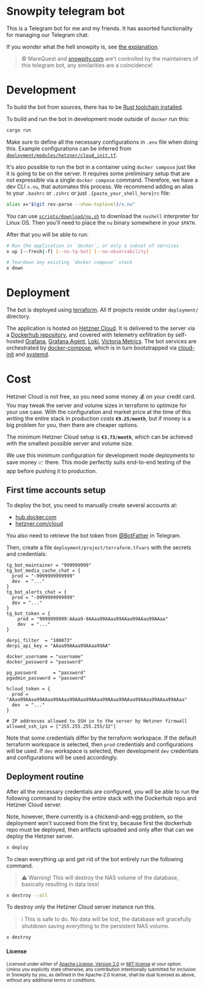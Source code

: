 [rust-toolchain]: https://www.rust-lang.org/tools/install

# Snowpity telegram bot

This is a Telegram bot for me and my friends.
It has assorted functionality for managing our Telegram chat.

If you wonder what the hell snowpity is, see [the explanation][snowpity-site].

> © MareQuest and [snowpity.com][snowpity-site] are't controlled by the maintainers of this telegram bot, any similarities are a coincidence!

# Development

To build the bot from sources, there has to be [Rust toolchain installed][rust-toolchain].

To build and run the bot in development mode outside of `docker` run this:

```bash
cargo run
```

Make sure to define all the necessary configurations in `.env` file when doing this. Example configurations can be inferred from [`deployment/modules/hetzner/cloud_init.tf`](deployment/modules/hetzner/cloud_init.tf).

It's also possible to run the bot in a container using `docker compose` just like it is going to be on the server. It requires some preliminary setup that are not expressible via a single `docker compose` command. Therefore, we have a dev CLI `x.nu`, that automates this process. We recommend adding an alias to your `.bashrc` or `.zshrc` or just `.{paste_your_shell_here}rc` file:

```bash
alias x="$(git rev-parse --show-toplevel)/x.nu"
```

You can use [`scripts/download/nu.sh`](scripts/download/nu.sh) to download the `nushell` interpreter for Linux OS. Then you'll need to place the `nu` binary somewhere in your `$PATH`.

After that you will be able to run:

```bash
# Run the application in `docker`, or only a subset of services
x up [--fresh|-f] [--no-tg-bot] [--no-observability]

# Teardown any existing `docker compose` stack
x down
```

# Deployment

The bot is deployed using [terraform]. All tf projects reside under `deployment/` directory.

The application is hosted on [Hetzner Cloud][hetzner-cloud]. It is delivered to the server via a [Dockerhub repository][dockerhub-repo], and covered with telemetry exfiltration by self-hosted [Grafana][grafana], [Grafana Agent][grafana-agent], [Loki][loki], [Victoria Metrics][victoria-metrics]. The bot services are orchestrated by [docker-compose], which is in turn bootstrapped via [cloud-init] and [systemd].

# Cost

Hetzner Cloud is not free, so you need some money 💰 on your credit card. You may tweak the server and volume sizes in terraform to optimize for your use case. With the configuration and market price at the time of this writing the entire stack in production costs **`€9.25/month`**, but if money is a big problem for you, then there are cheaper options.

The minimum Hetzner Cloud setup is **`€3.73/month`**, which can be achieved with the smallest possible server and volume size.

We use this minimum configuration for development mode deployments to save money 📈 there. This mode perfectly suits end-to-end testing of the app before pushing it to production.

## First time accounts setup

To deploy the bot, you need to manually create several accounts at:

- [hub.docker.com](https://hub.docker.com/)
- [hetzner.com/cloud][hetzner-cloud]

You also need to retrieve the bot token from [@BotFather] in Telegram.

Then, create a file `deployment/project/terraform.tfvars` with the secrets and credentials:

```hcl
tg_bot_maintainer = "999999999"
tg_bot_media_cache_chat = {
  prod = "-9999999999999"
  dev  = "..."
}
tg_bot_alerts_chat = {
  prod = "-9999999999999"
  dev = "..."
}
tg_bot_token = {
    prod = "9999999999:AAaa9-9AAaa99AAaa99AAaa99AAaa99AAaa"
    dev  = "..."
}

derpi_filter  = "100073"
derpi_api_key = "AAaa99AAaa99AAaa99AA"

docker_username = "username"
docker_password = "password"

pg_password      = "password"
pgadmin_password = "password"

hcloud_token = {
  prod = "AAaa99AAaa99AAaa99AAaa99AAaa99AAaa99AAaa99AAaa99AAaa99AAaa99AAaa"
  dev  = "..."
}

# IP addresses allowed to SSH in to the server by Hetzner firewall
allowed_ssh_ips = ["255.255.255.255/32"]
```

Note that some credentials differ by the terraform workspace. If the default terraform workspace is selected, then `prod` credentials and configurations will be used. If `dev` workspace is selected, then development `dev` credentials and configurations will be used accordingly.

## Deployment routine

After all the necessary credentials are configured, you will be able to run the following command to deploy the entire stack with the Dockerhub repo and Hetzner Cloud server.

Note, however, there currently is a chickend-and-egg problem, so the deployment won't succeed from the first try, because first the dockerhub repo must be deployed, then artifacts uploaded and only after that can we deploy the Hetzner server.

```bash
x deploy
```

To clean everything up and get rid of the bot entirely run the following command.

> ⚠️ Warning! This will destroy the NAS volume of the database, basically resulting in data loss!

```bash
x destroy --all
```

To destroy only the Hetzner Cloud server instance run this.

> ℹ This is safe to do. No data will be lost, the database will gracefully shutdown saving everything to the persistent NAS volume.
```bash
x destroy
```

#### License

<sup>
Licensed under either of <a href="LICENSE-APACHE">Apache License, Version
2.0</a> or <a href="LICENSE-MIT">MIT license</a> at your option.
</sup>

<br>

<sub>
Unless you explicitly state otherwise, any contribution intentionally submitted
for inclusion in Snowpity by you, as defined in the Apache-2.0 license, shall be
dual licensed as above, without any additional terms or conditions.
</sub>

[terraform]: https://www.terraform.io/
[hetzner-cloud]: https://www.hetzner.com/cloud

[dockerhub-repo]: https://hub.docker.com/repository/docker/veetaha/snowpity-tg
[grafana]: https://grafana.com
[grafana-agent]: https://grafana.com/docs/agent/latest/
[loki]: https://grafana.com/oss/loki/
[victoria-metrics]: https://victoriametrics.com/
[docker-compose]: https://docs.docker.com/compose/
[cloud-init]: https://cloudinit.readthedocs.io/en/latest/
[systemd]: https://www.freedesktop.org/wiki/Software/systemd/
[@BotFather]: https://core.telegram.org/bots
[snowpity-site]: https://snowpity.com/
